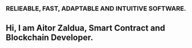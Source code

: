 ### RELIEABLE, FAST, ADAPTABLE AND INTUITIVE SOFTWARE.
## Hi, I am Aitor Zaldua, Smart Contract and Blockchain Developer.


